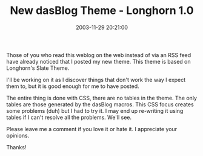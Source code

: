 ﻿---
layout: post
title: "New dasBlog Theme - Longhorn 1.0"
comments: false
date: 2003-11-29 20:21:00
updated: 2004-05-01 16:00:00
categories:
 - Technology
subtext-id: ff52aec9-fe3d-4746-ade7-697fcd59cc42
alias: /blog/New-dasBlog-Theme---Longhorn-10.aspx
---


Those of you who read this weblog on the web instead of via an RSS feed have already noticed that I posted my new theme. This theme is based on Longhorn's Slate Theme.

I'll be working on it as I discover things that don't work the way I expect them to, but it is good enough for me to have posted.

The entire thing is done with CSS, there are no tables in the theme. The only tables are those generated by the dasBlog macros. This CSS focus creates some problems (duh) but I had to try it. I may end up re-writing it using tables if I can't resolve all the problems. We'll see.

Please leave me a comment if you love it or hate it. I appreciate your opinions.

Thanks!
